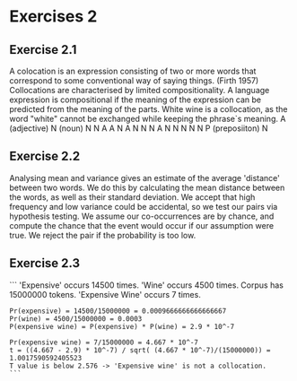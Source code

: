 <h1>Exercises 2</h1>
<section>
    <h2>Exercise 2.1</h2>
    <p>
        A colocation is an expression consisting of two or more words that correspond to some conventional way of saying things. (Firth 1957)
        Collocations are characterised by limited compositionality. A language expression is compositional if the meaning of the expression can be predicted from the meaning of the parts.
        White wine is a collocation, as the word "white" cannot be exchanged while keeping the phrase`s meaning.
        A (adjective) N (noun)
        N N
        A A N
        A N N
        N A N
        N N N
        N P (preposiiton) N
    </p>
</section>
<section>
    <h2>Exercise 2.2</h2>
    <p>
        Analysing mean and variance gives an estimate of the average 'distance' between two words. We do this by calculating the mean distance between the words, as well as their standard deviation. We accept that high frequency and low variance could be accidental, so we test our pairs via hypothesis testing. We assume our co-occurrences are by chance, and compute the chance that the event would occur if our assumption were true. We reject the pair if the probability is too low. 
    </p>
</section>
<section>
    <h2>Exercise 2.3</h2>
    ```
    'Expensive' occurs 14500 times.
    'Wine' occurs 4500 times.
    Corpus has 15000000 tokens.
    'Expensive Wine' occurs 7 times.

    Pr(expensive) = 14500/15000000 = 0.0009666666666666667
    Pr(wine) = 4500/15000000 = 0.0003
    P(expensive wine) = P(expensive) * P(wine) = 2.9 * 10^-7

    Pr(expensive wine) = 7/15000000 = 4.667 * 10^-7
    t = ((4.667 - 2.9) * 10^-7) / sqrt( (4.667 * 10^-7)/(15000000)) = 1.0017590592405523
    T value is below 2.576 -> 'Expensive wine' is not a collocation.
    ```
</section>